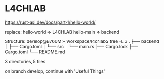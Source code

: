 # L4CHLAB

https://rust-api.dev/docs/part-1/hello-world/

replace:    hello-world     =>      L4CHLAB 
            hello-main      =>      backend


Structure:
develop@B760M:~/workspace/l4chlab$ tree -L 3
.
├── backend
│   ├── Cargo.toml
│   └── src
│       └── main.rs
├── Cargo.lock
├── Cargo.toml
└── README.md

3 directories, 5 files

on branch develop, continue with 'Useful Things'